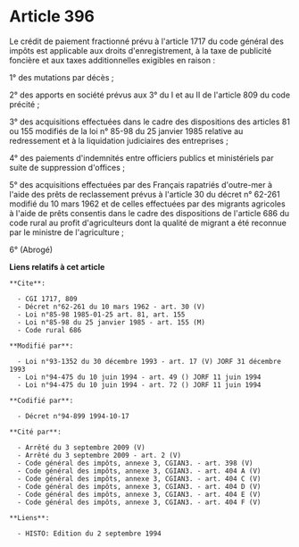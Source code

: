 # Article 396

Le crédit de paiement fractionné prévu à l'article 1717 du code général des impôts est applicable aux droits
d'enregistrement, à la taxe de publicité foncière et aux taxes additionnelles exigibles en raison :

1° des mutations par décès ;

2° des apports en société prévus aux 3° du I et au II de l'article 809 du code précité ;

3° des acquisitions effectuées dans le cadre des dispositions des articles 81 ou 155 modifiés de la loi n° 85-98 du 25
janvier 1985 relative au redressement et à la liquidation judiciaires des entreprises ;

4° des paiements d'indemnités entre officiers publics et ministériels par suite de suppression d'offices ;

5° des acquisitions effectuées par des Français rapatriés d'outre-mer à l'aide des prêts de reclassement prévus à l'article
30 du décret n° 62-261 modifié du 10 mars 1962 et de celles effectuées par des migrants agricoles à l'aide de prêts consentis
dans le cadre des dispositions de l'article 686 du code rural au profit d'agriculteurs dont la qualité de migrant a été
reconnue par le ministre de l'agriculture ;

6° (Abrogé)

**Liens relatifs à cet article**

	**Cite**:

	  - CGI 1717, 809
	  - Décret n°62-261 du 10 mars 1962 - art. 30 (V)
	  - Loi n°85-98 1985-01-25 art. 81, art. 155
	  - Loi n°85-98 du 25 janvier 1985 - art. 155 (M)
	  - Code rural 686

	**Modifié par**:

	  - Loi n°93-1352 du 30 décembre 1993 - art. 17 (V) JORF 31 décembre 1993
	  - Loi n°94-475 du 10 juin 1994 - art. 49 () JORF 11 juin 1994
	  - Loi n°94-475 du 10 juin 1994 - art. 72 () JORF 11 juin 1994

	**Codifié par**:

	  - Décret n°94-899 1994-10-17

	**Cité par**:

	  - Arrêté du 3 septembre 2009 (V)
	  - Arrêté du 3 septembre 2009 - art. 2 (V)
	  - Code général des impôts, annexe 3, CGIAN3. - art. 398 (V)
	  - Code général des impôts, annexe 3, CGIAN3. - art. 404 A (V)
	  - Code général des impôts, annexe 3, CGIAN3. - art. 404 C (V)
	  - Code général des impôts, annexe 3, CGIAN3. - art. 404 D (V)
	  - Code général des impôts, annexe 3, CGIAN3. - art. 404 E (V)
	  - Code général des impôts, annexe 3, CGIAN3. - art. 404 F (V)

	**Liens**:

	  - HISTO: Edition du 2 septembre 1994
